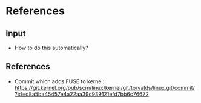 # References

## Input
- How to do this automatically?

## References

* Commit which adds FUSE to kernel: https://git.kernel.org/pub/scm/linux/kernel/git/torvalds/linux.git/commit/?id=d8a5ba45457e4a22aa39c939121efd7bb6c76672

